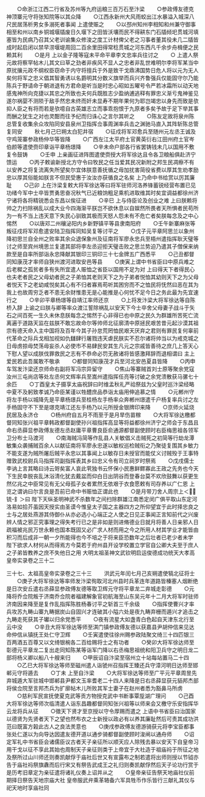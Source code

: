 <!-- { "loadSidebar": true } -->
　　○命浙江江西二行省及苏州等九府运粮三百万石至汴梁
　　○参政傅友德克神顶寨元守将张知院等以其众降
　　○江西永新州大风雨蛟出江水暴溢入城深八尺民居荡析男女多溺死者事闻  上遣使赈之
　　○以邳州知州李相知和州兼守御事相至和州以南乡铜城堰牐废日久堰下之田皆沃壤而民不得耕东门石牐倾圯贯城河填塞皆为民病乃召其父老训谕集众修浚之度工计材俾父老之习事者董其役未几二牐皆成时起启闭以禁早涝堰堤周回二百余里田得常稔贯城之河东西凡千余步舟楫便之民赖其利
　　○是月  上以金子隆等寇未平命平章李文忠率兵往讨之
　　○  上遣人祭元故将察罕帖木儿其文曰草之劲者非疾风不显人之忠者非乱世难明尔李将军某当中原扰攘元政不纲权臣窃命于内守将擅兵于外是致干戈鼎沸国势日危人将以元为无人矣何将军之忠义倡其智勇诱以名爵明其分数义旗举而兵兴齐鲁强兵仅能固守尔乃能陈兵于野请命于朝进退有方君命是听当是时忠心昭如五曜号令严若冰霜所以动天地感鬼神所向克捷以其忠之所致也夫何兵既胜志少盈纳逋逃释有罪忠义渐亏鬼神鉴见遂尔祸婴不测陨于敌手然忠未终而奸未显寿不期年果何为耶岂竭忠以身先而致是欤抑人臣之有将而若是欤噫自古英雄志立而事乖抱恨于九原者多矣予故于足下举其事而酬之犹生之对也灵酣而往予纪而归诛心之言尔其听之
　　○陈友定故将泉州陈总管复收集余众攻陷同安县泉州卫指挥佥事周渊率兵击之渊驰马直入其阵斩陈总管复同安
　　秋七月己巳朔太白犯井宿
　　○征戍将军邓愈兵至随州元左丞王诚及守鸡笼寨参政杨仲华等皆降
　　○广西左江太平府土官黄英衍右江田州府土官岑伯颜等遣使赍印章诣平章杨璟降
　　○辛未命户部各行省罢铸钱未几以国用不敷复令鼓铸
　　○壬申  上亲画征进阵图遣使赍授大将军徐达且令各卫粮船俱赴济宁馈运
　　○丙子敕谕新授北方守令曰牧民之任当爱其民况新附之邦生民凋瘵不有以安养之将复流离失所望矣尔宜体朕意善抚循之毋加扰害简役省费以厚其生劝孝励忠以厚其俗能如朕言不但民受惠于汝汝亦获循良之名矣  上乃命中书给赏以厉其廉耻
　　○己卯  上在汴梁复敕大将军徐达等曰将军驻师河洛养锋蓄锐经营布置已见功绪今军中士卒皆贾勇思奋况秋气已近粮饷粗足乘机进取维其时矣宜调益都徐州济宁诸将各将精锐悉会东昌以俟征进
　　○辛巳  上与侍臣论及创业之难  上曰朕赖将帅之力扫除祸乱以成大业今四海渐平朕岂不欲休息以自娱然所畏者天所惧者民苟所为一有不当上违天意下失民心驯致其极而天怒人怨未有不危亡者矣朕每念及之中心惕然
　　○以唐邓二州穰泌阳内乡新野镇平等县隶南阳府
　　○壬午新寨麻张等叛征戍将军邓愈遣安陆卫指挥同知吴复等讨平之
　　○戊子元平章阿思兰以象州降初思兰自全州之败率其余众退保象州及征南将军廖永忠兵至梧州遣指挥耿天璧等讨之师至宾州境思兰复遣其部将李左丞迎拒天璧击败之思兰势迫乃遣其子僧保来纳款至是自率所部诣永忠降献其银印三铜印三十七金牌五广西悉平
　　○己丑都督同知康茂才率师自狭州渡河进取安邑等县
　　○庚寅上谓中书省臣曰中原兵难之后老穉之孤贫者多有失所宜遣人赈恤之省臣以国用不足为对  上曰得天下者得民心也夫老者民之父母幼者民之子弟恤其老则天下之为子弟者悦恤其幼则天下之为父母者悦天下之老幼咸悦矣其心有不归者寡焉苟听其困穷而不之恤民将怃然曰恶在其为我上也故周穷乏者不患无余财惟患无是心能推是心何忧不足今日之务此最为先宜速行之
　　○辛卯平章杨璟等自靖江率师还京
　　○上将发汴梁大将军徐达等自陈桥入辞  上谕之曰朕与卿等率众渡江誓除祸乱以安天下今士卒舍父母妻子战斗于矢石之间百死一生久未休息朕每念之惕然于心非得已也中原之民久为群雄所苦死亡流离遍于道路天监在兹朕不敢忘故命尔等帅师北征廓清中原拯民艰苦昔元起沙漠其祖宗有德天命入主中国将及百年今其子孙怠荒罔恤民艰天厌弃之君则有罪民复何辜前代革命之际兵戈相加视如仇讎肆行屠戮违天虐民朕实不忍尔诸将帅当以为戒克城之日毋虏掠毋焚荡毋妄杀人必使市不易肆民安其生凡元之宗戚皆善待之庶几上答天心下慰人望以成朕伐罪救民之志有不恭命必罚无赦诸将皆感激拜辞而退相谓曰  主上爱民若此吾属敢不敬承
　　○都督同知康茂才兵至河北安邑夏县皆降
　　○丙申  车驾发汴梁还京师命右副将军冯宗异留守
　　○焦山等寨贼首刘士原等聚余党寇汝州三屯尚店等处左丞何文辉率兵至嵩州遣指挥任亮等讨破之余党溃散获马骡七十余匹
　　○丁酉皇太子摄享太庙祝辞曰时维孟秋礼严祫祭兹为父皇时巡汴梁经略中夏不及躬致孝诚乃命臣某谨以牲醴庶品恭诣太庙用伸追慕之情
　　○元郴州守将左手杨以城降先是平章杨璟兵至桂杨左手杨率众奔郴州璟遣千户杨复率兵讨之左手杨固守不下至是璟克靖江还左手杨乃以元所授金银牌印来降
　　○京师火延烧民居及永济仓
　　○杨州府自五月不雨至于是月旱伤苗稼
　　○大将军徐达檄都督同知张兴祖平章韩政都督副使孙兴祖指挥高显等将益都徐州济宁之师会于东昌且命右丞薛显参政傅友德左丞赵庸平章曹良臣俞通源都督副使顾时右臣梅思祖各领军卫分布士马渡河
　　○南海贼冯简等作乱县人关敏倡义击贼死之初简等行劫龙潭敏集众袭捕贼百余人以献征南将军廖永忠遂以敏权巡检贼衔之乃聚徒复围其乡敏力不能支遂为贼所屠后贼平永忠以其事闻上以敏存日未授官而能仗义讨贼殁于王事特赠敦武校尉兵马指挥司副指挥表其乡曰忠义令有司立祠岁时祭焉
　　○戊戌儒士李讷上言其略曰诗云哿矣富人哀此茕独书云怀保小民惠鲜鳏寡此王政之先务也今天下生民幸脱丧乱沐浴清化犹去戴盆而仰白日出阴谷而登春台莫不欢欣鼓舞以获更生然亿兆之中臣常见有无父母孤子女者累然无依艰于衣食愿敕有司存养以广仁恩  上览之谓讷曰尔言良是吾前已命中书赈恤正谓此也
　　○是月带刀舍人周宗上＜锍-釒＞曰  陛下天纵圣明神武不杀数年之间扫除群雄江南悉定闵广俱平取山东定河洛易如拾芥虽因天授实由圣谟今惟皇太子国之主器四方之所仰望宜于此时择忠良之士与之居处燕游其侍御仆从亦必选小心端正之人使之日见正事闻正言知前代之兴废辨人情之邪正究事理之得失考行已之是非如是则进脩德业日就月将善人日亲邪人日疏福被兆民万世永赖也国本既固又必广求人材而用之今之所用人材其学业才能皆由积习而后成非一朝一夕所能得也今不培之于将来臣恐数年之后壮者已老少者未学  陛下欲求人材何从而得焉方今莫若于府州县开设学校置立学官自公卿大夫至于庶人之子弟皆教养之庶不失他日之用
大明太祖圣神文武钦明启运俊德成功统天大孝高皇帝实录卷之三十二


三十七、太祖高皇帝实录卷之三十三
　　洪武元年闰七月己亥朔遣使犒北征将士
　　○庚子大将军徐达等率师发汴梁徇取河北州县时兵革连年道路皆榛塞人烟断绝是日次安丘遣右丞薛显参政傅友德等取卫辉元守将平章龙二弃城走彰德
　　○元降将乔佥院叛于济南乔佥院者福建解象官初航海至山东吴元年十二月大将军时驻师济南因来降至是复作乱指挥陈胜杨春讨平之斩首三千余级
　　○指挥使曹兴才率兵攻苏九畴山寨九畴据炭山自固兴才连破其小隘六处是夜九畴弃栅而遁兴才追击之九畴走死获其子瓛以归余党悉平
　　○夜有流星大如盏青白色起自天津东北行至云中没
　　○辛丑大将军徐达等师至淇门镇参政傅友德以获嘉县尹胡仲信来见达命仲信从镇抚王处仁守卫辉
　　○壬寅遣使往徐州赐参政陆聚文绮三十四匹银三百两酒五百尊又以文绮银椀各二百给赐将士之有功者
　　○癸卯大将军徐达师至彰德元平章龙二复出走同知陈某等诣军门降以右丞梅思祖统和阳卫兵守之明日龙二部将杨义卿以船八十艘来归
　　○甲辰诏自汴梁至宿州立十站每站置马二十四
　　○乙巳大将军徐达等师至磁州遣人诣虢州召指挥王臻还兵守漳河明日达师至邯郸元守将遁去
　　○丁未  上至自汴梁
　　○大将军徐达等师至广平元平章周昱先弃城遁大军驻城中邯郸县尹都文玉率耆老二十四人来降是日右丞薛显获元貊邦杰部将侯佥院至言邦杰兵为扩廓帖木儿所败其军士妻子在赵州者悉为豁鼻马所虏
　　○慈利军民宣抚使夏克武等贡方物授克武中书断事覃垕湖广理问
　　○己酉大将军徐达等师次临清遣人诣东昌趣都督同知张兴祖等以师来会又檄守乐安指挥华云龙将兵从征
　　○徵天下贤才至京授以守令厚赐而遣之  上语中书省臣曰治国家以德贤为先贤者天下之望也然布衣之士新授以政必有以养其廉耻然后可责其成功洪范曰既富方榖此古人之良法羙意也
　　○庚戌参政傅友德游骑获元将李宝臣都事张处仁遂以为向导达因遣友德开道以通步骑都督副使顾时浚闸以通舟师
　　○诏定军礼中书省臣会诸儒臣议古者天子亲征所以顺天应人除残去暴以安天下自皇帝习用干戈以征不享此其始也周制天子亲征则类于上帝宜于大社造于祖庙祃于所征之地及祭所过山川师还则奏凯献俘于庙社后世又有宣露布之制若遣将出师则授以节钺亦告于庙社祃祭旗纛而后行宋又有祭告武成王之礼归则奏凯献俘然后天子论功行赏于是历考旧章定为亲征遣将诸礼仪奏上诏并从之
　　○皇帝亲征告祭天地庙社仪前期择日祭告天地宗庙大社  皇帝服武弁乘革辂备六军具牲币作乐皆行三献礼其仪与祀天地时享庙社同
